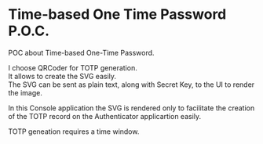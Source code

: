 # Time-based One Time Password P.O.C.

POC about Time-based One-Time Password.


I choose QRCoder for TOTP generation.  
It allows to create the SVG easily.  
The SVG can be sent as plain text, along with Secret Key, to the UI to render the image.  
  
In this Console application the SVG is rendered only to facilitate the creation of the TOTP record on the Authenticator applicartion easily.  

TOTP geneation requires a time window.  


